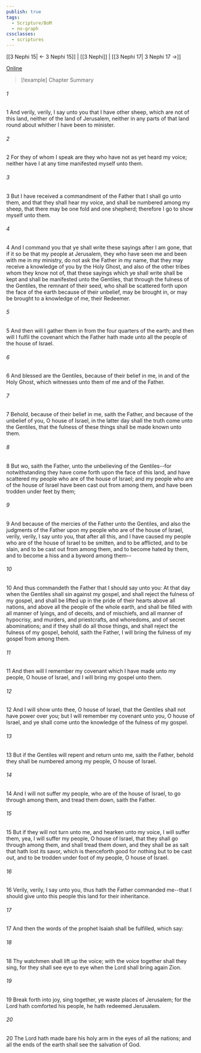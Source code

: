 ```yaml
---
publish: true
tags:
  - Scripture/BoM
  - no-graph
cssclasses:
  - scriptures
---
```

[[3 Nephi 15| ← 3 Nephi 15]] | [[3 Nephi]] | [[3 Nephi 17| 3 Nephi 17 →]]

[Online](https://churchofjesuschrist.org/study/scriptures/bofm/3-ne/16?lang=eng)

>[!example] Chapter Summary
>
###### 1
1 And verily, verily, I say unto you that I have other sheep, which are not of this land, neither of the land of Jerusalem, neither in any parts of that land round about whither I have been to minister.
###### 2
2 For they of whom I speak are they who have not as yet heard my voice; neither have I at any time manifested myself unto them.
###### 3
3 But I have received a commandment of the Father that I shall go unto them, and that they shall hear my voice, and shall be numbered among my sheep, that there may be one fold and one shepherd; therefore I go to show myself unto them.
###### 4
4 And I command you that ye shall write these sayings after I am gone, that if it so be that my people at Jerusalem, they who have seen me and been with me in my ministry, do not ask the Father in my name, that they may receive a knowledge of you by the Holy Ghost, and also of the other tribes whom they know not of, that these sayings which ye shall write shall be kept and shall be manifested unto the Gentiles, that through the fulness of the Gentiles, the remnant of their seed, who shall be scattered forth upon the face of the earth because of their unbelief, may be brought in, or may be brought to a knowledge of me, their Redeemer.
###### 5
5 And then will I gather them in from the four quarters of the earth; and then will I fulfil the covenant which the Father hath made unto all the people of the house of Israel.
###### 6
6 And blessed are the Gentiles, because of their belief in me, in and of the Holy Ghost, which witnesses unto them of me and of the Father.
###### 7
7 Behold, because of their belief in me, saith the Father, and because of the unbelief of you, O house of Israel, in the latter day shall the truth come unto the Gentiles, that the fulness of these things shall be made known unto them.
###### 8
8 But wo, saith the Father, unto the unbelieving of the Gentiles--for notwithstanding they have come forth upon the face of this land, and have scattered my people who are of the house of Israel; and my people who are of the house of Israel have been cast out from among them, and have been trodden under feet by them;
###### 9
9 And because of the mercies of the Father unto the Gentiles, and also the judgments of the Father upon my people who are of the house of Israel, verily, verily, I say unto you, that after all this, and I have caused my people who are of the house of Israel to be smitten, and to be afflicted, and to be slain, and to be cast out from among them, and to become hated by them, and to become a hiss and a byword among them--
###### 10
10 And thus commandeth the Father that I should say unto you: At that day when the Gentiles shall sin against my gospel, and shall reject the fulness of my gospel, and shall be lifted up in the pride of their hearts above all nations, and above all the people of the whole earth, and shall be filled with all manner of lyings, and of deceits, and of mischiefs, and all manner of hypocrisy, and murders, and priestcrafts, and whoredoms, and of secret abominations; and if they shall do all those things, and shall reject the fulness of my gospel, behold, saith the Father, I will bring the fulness of my gospel from among them.
###### 11
11 And then will I remember my covenant which I have made unto my people, O house of Israel, and I will bring my gospel unto them.
###### 12
12 And I will show unto thee, O house of Israel, that the Gentiles shall not have power over you; but I will remember my covenant unto you, O house of Israel, and ye shall come unto the knowledge of the fulness of my gospel.
###### 13
13 But if the Gentiles will repent and return unto me, saith the Father, behold they shall be numbered among my people, O house of Israel.
###### 14
14 And I will not suffer my people, who are of the house of Israel, to go through among them, and tread them down, saith the Father.
###### 15
15 But if they will not turn unto me, and hearken unto my voice, I will suffer them, yea, I will suffer my people, O house of Israel, that they shall go through among them, and shall tread them down, and they shall be as salt that hath lost its savor, which is thenceforth good for nothing but to be cast out, and to be trodden under foot of my people, O house of Israel.
###### 16
16 Verily, verily, I say unto you, thus hath the Father commanded me--that I should give unto this people this land for their inheritance.
###### 17
17 And then the words of the prophet Isaiah shall be fulfilled, which say:
###### 18
18 Thy watchmen shall lift up the voice; with the voice together shall they sing, for they shall see eye to eye when the Lord shall bring again Zion.
###### 19
19 Break forth into joy, sing together, ye waste places of Jerusalem; for the Lord hath comforted his people, he hath redeemed Jerusalem.
###### 20
20 The Lord hath made bare his holy arm in the eyes of all the nations; and all the ends of the earth shall see the salvation of God.



